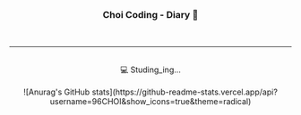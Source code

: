 <div align = center>

<br>

### Choi Coding - Diary 📓 

<br>

<!--
**96CHOI/96CHOI** is a ✨ _special_ ✨ repository because its `README.md` (this file) appears on your GitHub profile.

Here are some ideas to get you started:

- 🔭 I’m currently working on ...
- 🌱 I’m currently learning ...
- 👯 I’m looking to collaborate on ...
- 🤔 I’m looking for help with ...
- 💬 Ask me about ...
- 📫 How to reach me: ...
- 😄 Pronouns: ...
- ⚡ Fun fact: ...
-->
<hr><br>
💻 Studing_ing... <br><br>
![Anurag's GitHub stats](https://github-readme-stats.vercel.app/api?username=96CHOI&show_icons=true&theme=radical)

</div>
